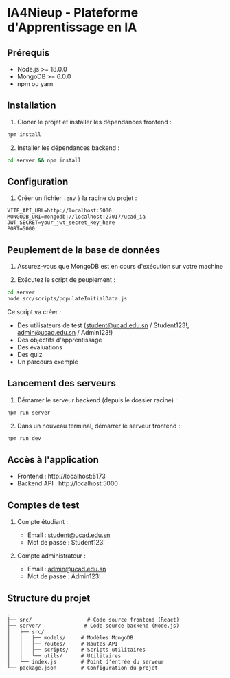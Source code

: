 # IA4Nieup - Plateforme d'Apprentissage en IA

## Prérequis

- Node.js >= 18.0.0
- MongoDB >= 6.0.0
- npm ou yarn

## Installation

1. Cloner le projet et installer les dépendances frontend :

```bash
npm install
```

2. Installer les dépendances backend :

```bash
cd server && npm install
```

## Configuration

1. Créer un fichier `.env` à la racine du projet :

```env
VITE_API_URL=http://localhost:5000
MONGODB_URI=mongodb://localhost:27017/ucad_ia
JWT_SECRET=your_jwt_secret_key_here
PORT=5000
```

## Peuplement de la base de données

1. Assurez-vous que MongoDB est en cours d'exécution sur votre machine

2. Exécutez le script de peuplement :

```bash
cd server
node src/scripts/populateInitialData.js
```

Ce script va créer :
- Des utilisateurs de test (student@ucad.edu.sn / Student123!, admin@ucad.edu.sn / Admin123!)
- Des objectifs d'apprentissage
- Des évaluations
- Des quiz
- Un parcours exemple

## Lancement des serveurs

1. Démarrer le serveur backend (depuis le dossier racine) :

```bash
npm run server
```

2. Dans un nouveau terminal, démarrer le serveur frontend :

```bash
npm run dev
```

## Accès à l'application

- Frontend : http://localhost:5173
- Backend API : http://localhost:5000

## Comptes de test

1. Compte étudiant :
   - Email : student@ucad.edu.sn
   - Mot de passe : Student123!

2. Compte administrateur :
   - Email : admin@ucad.edu.sn
   - Mot de passe : Admin123!

## Structure du projet

```
.
├── src/                  # Code source frontend (React)
├── server/              # Code source backend (Node.js)
│   ├── src/
│   │   ├── models/     # Modèles MongoDB
│   │   ├── routes/     # Routes API
│   │   ├── scripts/    # Scripts utilitaires
│   │   └── utils/      # Utilitaires
│   └── index.js        # Point d'entrée du serveur
└── package.json        # Configuration du projet
```